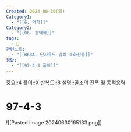 ```yaml
---
Created: 2024-06-30(일)
Category1:
  - "[[6. 역학]]"
Category2:
  - "[[06. 동역학]]"
tags:
  - 🧮
관련노트:
  - "[[B63A. 단자유도 감쇠 조화진동]]"
정답:
  - "[[97-4-3 풀이]]"
---
```

중요::4
풀이::X
반복도::8
설명::골조의 진폭 및 동적응력
#  97-4-3

![[Pasted image 20240630165133.png]]
